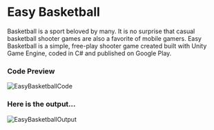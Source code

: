 # Easy Basketball
Basketball is a sport beloved by many. It is no surprise that casual basketball shooter games are also a favorite of mobile gamers. Easy Basketball is a simple, free-play shooter game created built with Unity Game Engine, coded in C# and published on Google Play. 

### Code Preview 

![EasyBasketballCode](https://itstaraking.github.io/EasyBasketball/easybasketabllcode.png)

### Here is the output...

![EasyBasketballOutput](https://itstaraking.github.io/EasyBasketball/easybasketball.gif)

